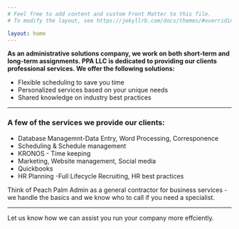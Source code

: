 ```yaml
---
# Feel free to add content and custom Front Matter to this file.
# To modify the layout, see https://jekyllrb.com/docs/themes/#overriding-theme-defaults

layout: home
---
```



**As an administrative solutions company, we work on both short-term and long-term assignments. 
PPA LLC is dedicated to providing our clients professional services.
We offer the following solutions:**

* Flexible scheduling to save you time
* Personalized services based on your unique needs
* Shared knowledge on industry best practices

-----------------------------------------------------------------------------

### **A few of the services we provide our clients:**
* Database Managemnt-Data Entry, Word Processing, Corresponence
* Scheduling & Schedule management
* KRONOS - Time keeping
* Marketing, Website management, Social media
* Quickbooks
* HR Planning -Full Lifecycle Recruiting, HR best practices

Think of Peach Palm Admin as a general contractor for business services -
we handle the basics and we know who to call if you need a specialist.

-----------------------------------------------------------------------------


Let us know how we can assist you run your company more effciently.
